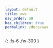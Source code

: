 ```yaml
---
layout: default
title: aws
nav_order: 50
has_children: true
permalink: /docs/aws
---
```


{: .fs-6 .fw-300 }
